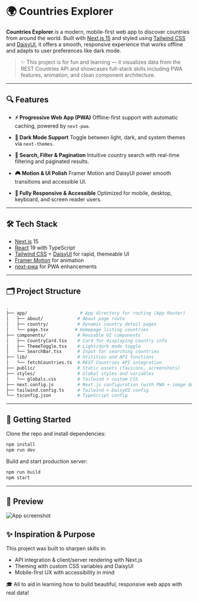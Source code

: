 # 🌍 Countries Explorer

**Countries Explorer** is a modern, mobile-first web app to discover countries from around the world. Built with [Next.js 15](https://nextjs.org/) and styled using [Tailwind CSS](https://tailwindcss.com/) and [DaisyUI](https://daisyui.com/), it offers a smooth, responsive experience that works offline and adapts to user preferences like dark mode.

> ✨ This project is for fun and learning — it visualizes data from the REST Countries API and showcases full-stack skills including PWA features, animation, and clean component architecture.

---

## 🔍 Features

* **⚡ Progressive Web App (PWA)**
  Offline-first support with automatic caching, powered by `next-pwa`.

* **🌃 Dark Mode Support**
  Toggle between light, dark, and system themes via `next-themes`.

* **🔎 Search, Filter & Pagination**
  Intuitive country search with real-time filtering and paginated results.

* **🎮 Motion & UI Polish**
  Framer Motion and DaisyUI power smooth transitions and accessible UI.

* **📱 Fully Responsive & Accessible**
  Optimized for mobile, desktop, keyboard, and screen reader users.

---

## 🛠️ Tech Stack

* [Next.js](https://nextjs.org/) 15
* [React](https://react.dev/) 19 with TypeScript
* [Tailwind CSS](https://tailwindcss.com/) + [DaisyUI](https://daisyui.com/) for rapid, themeable UI
* [Framer Motion](https://www.framer.com/motion/) for animation
* [next-pwa](https://github.com/shadowwalker/next-pwa) for PWA enhancements

---

## 🗂️ Project Structure

```bash
.
├── app/                    # App directory for routing (App Router)
│   ├── about/             # About page route
│   ├── country/           # Dynamic country detail pages
│   └── page.tsx          # Homepage listing countries
├── components/            # Reusable UI components
│   ├── CountryCard.tsx    # Card for displaying country info
│   ├── ThemeToggle.tsx    # Light/dark mode toggle
│   └── SearchBar.tsx      # Input for searching countries
├── lib/                   # Utilities and API functions
│   └── fetchCountries.ts  # REST Countries API integration
├── public/                # Static assets (favicons, screenshots)
├── styles/                # Global styles and variables
│   └── globals.css        # Tailwind + custom CSS
├── next.config.js         # Next.js configuration (with PWA + image domains)
├── tailwind.config.ts     # Tailwind + DaisyUI config
└── tsconfig.json          # TypeScript config
```

---

## 📂 Getting Started

Clone the repo and install dependencies:

```bash
npm install
npm run dev
```

Build and start production server:

```bash
npm run build
npm start
```

---

## 📅 Preview

![App screenshot]("https://www.ryan-w.dev/projects/countries.png")

## ✨ Inspiration & Purpose

This project was built to sharpen skills in:

* API integration & client/server rendering with Next.js
* Theming with custom CSS variables and DaisyUI
* Mobile-first UX with accessibility in mind

🎓 All to aid in learning how to build beautiful, responsive web apps with real data!
